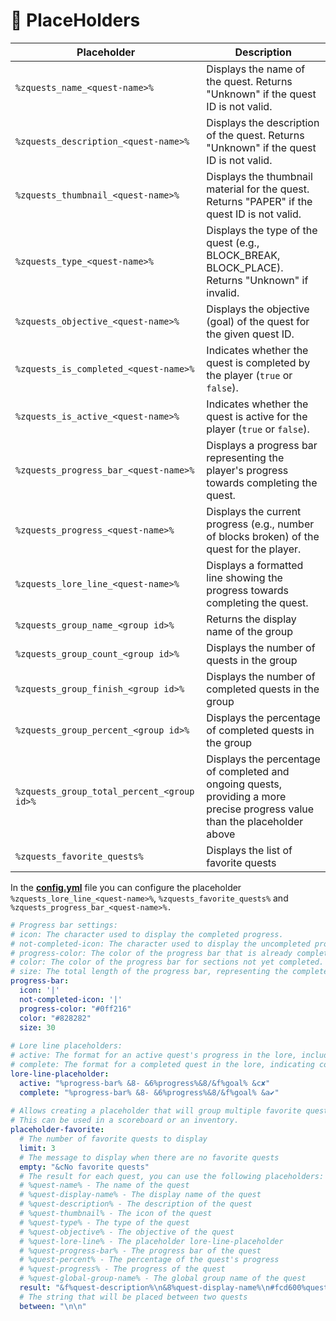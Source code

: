# 📰 PlaceHolders

<table data-full-width="true"><thead><tr><th>Placeholder</th><th>Description</th></tr></thead><tbody><tr><td><code>%zquests_name_&#x3C;quest-name>%</code></td><td>Displays the name of the quest. Returns "Unknown" if the quest ID is not valid.</td></tr><tr><td><code>%zquests_description_&#x3C;quest-name>%</code></td><td>Displays the description of the quest. Returns "Unknown" if the quest ID is not valid.</td></tr><tr><td><code>%zquests_thumbnail_&#x3C;quest-name>%</code></td><td>Displays the thumbnail material for the quest. Returns "PAPER" if the quest ID is not valid.</td></tr><tr><td><code>%zquests_type_&#x3C;quest-name>%</code></td><td>Displays the type of the quest (e.g., BLOCK_BREAK, BLOCK_PLACE). Returns "Unknown" if invalid.</td></tr><tr><td><code>%zquests_objective_&#x3C;quest-name>%</code></td><td>Displays the objective (goal) of the quest for the given quest ID.</td></tr><tr><td><code>%zquests_is_completed_&#x3C;quest-name>%</code></td><td>Indicates whether the quest is completed by the player (<code>true</code> or <code>false</code>).</td></tr><tr><td><code>%zquests_is_active_&#x3C;quest-name>%</code></td><td>Indicates whether the quest is active for the player (<code>true</code> or <code>false</code>).</td></tr><tr><td><code>%zquests_progress_bar_&#x3C;quest-name>%</code></td><td>Displays a progress bar representing the player's progress towards completing the quest.</td></tr><tr><td><code>%zquests_progress_&#x3C;quest-name>%</code></td><td>Displays the current progress (e.g., number of blocks broken) of the quest for the player.</td></tr><tr><td><code>%zquests_lore_line_&#x3C;quest-name>%</code></td><td>Displays a formatted line showing the progress towards completing the quest.</td></tr><tr><td><code>%zquests_group_name_&#x3C;group id>%</code></td><td>Returns the display name of the group</td></tr><tr><td><code>%zquests_group_count_&#x3C;group id>%</code></td><td>Displays the number of quests in the group</td></tr><tr><td><code>%zquests_group_finish_&#x3C;group id>%</code></td><td>Displays the number of completed quests in the group</td></tr><tr><td><code>%zquests_group_percent_&#x3C;group id>%</code></td><td>Displays the percentage of completed quests in the group</td></tr><tr><td><code>%zquests_group_total_percent_&#x3C;group id>%</code></td><td>Displays the percentage of completed and ongoing quests, providing a more precise progress value than the placeholder above</td></tr><tr><td><code>%zquests_favorite_quests%</code></td><td>Displays the list of favorite quests</td></tr></tbody></table>

In the [**config.yml**](../default-configuration/config.yml.md) file you can configure the placeholder `%zquests_lore_line_<quest-name>%`, `%zquests_favorite_quests%` and `%zquests_progress_bar_<quest-name>%.`&#x20;

```yaml
# Progress bar settings:
# icon: The character used to display the completed progress.
# not-completed-icon: The character used to display the uncompleted progress.
# progress-color: The color of the progress bar that is already completed.
# color: The color of the progress bar for sections not yet completed.
# size: The total length of the progress bar, representing the complete goal.
progress-bar:
  icon: '|'
  not-completed-icon: '|'
  progress-color: "#0ff216"
  color: "#828282"
  size: 30
  
# Lore line placeholders:
# active: The format for an active quest's progress in the lore, including placeholders for the progress bar, progress, and goal.
# complete: The format for a completed quest in the lore, indicating completion with a checkmark symbol.
lore-line-placeholder:
  active: "%progress-bar% &8- &6%progress%&8/&f%goal% &c✘"
  complete: "%progress-bar% &8- &6%progress%&8/&f%goal% &a✔"  
  
# Allows creating a placeholder that will group multiple favorite quests.
# This can be used in a scoreboard or an inventory.
placeholder-favorite:
  # The number of favorite quests to display
  limit: 3
  # The message to display when there are no favorite quests
  empty: "&cNo favorite quests"
  # The result for each quest, you can use the following placeholders:
  # %quest-name% - The name of the quest
  # %quest-display-name% - The display name of the quest
  # %quest-description% - The description of the quest
  # %quest-thumbnail% - The icon of the quest
  # %quest-type% - The type of the quest
  # %quest-objective% - The objective of the quest
  # %quest-lore-line% - The placeholder lore-line-placeholder
  # %quest-progress-bar% - The progress bar of the quest
  # %quest-percent% - The percentage of the quest's progress
  # %quest-progress% - The progress of the quest
  # %quest-global-group-name% - The global group name of the quest
  result: "&f%quest-description%\n&8%quest-display-name%\n#fcd600%quest-progress%&8/&f%quest-objective%"
  # The string that will be placed between two quests
  between: "\n\n"  
```
